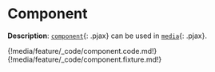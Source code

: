 # Component

__Description__: [`component`](./../component/general.md){: .pjax} can be used in [`media`](./../media/general.md){: .pjax}.

{!media/feature/_code/component.code.md!}
{!media/feature/_code/component.fixture.md!}

<div class="end"></div>

